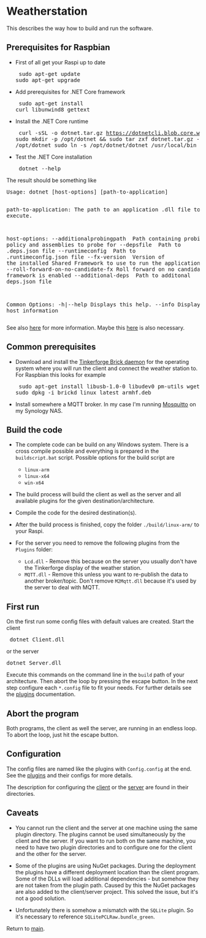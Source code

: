# Weatherstation

This describes the way how to build and run the software.

## Prerequisites for Raspbian

* First of all get your Raspi up to date <pre>
sudo apt-get update
sudo apt-get upgrade
</pre>

* Add prerequisites for .NET Core framework <pre>
sudo apt-get install curl libunwind8 gettext
</pre>

* Install the .NET Core runtime <pre>
 curl -sSL -o dotnet.tar.gz https://dotnetcli.blob.core.windows.net/dotnet/Runtime/release/2.0.0/dotnet-runtime-latest-linux-arm.tar.gz
sudo mkdir -p /opt/dotnet && sudo tar zxf dotnet.tar.gz -C /opt/dotnet
sudo ln -s /opt/dotnet/dotnet /usr/local/bin
</pre>

* Test the .NET Core installation <pre>
dotnet --help
</pre>
The result should be something like <pre>
Usage: dotnet [host-options] [path-to-application]

path-to-application:
The path to an application .dll file to execute.

host-options:
--additionalprobingpath <path>      Path containing probing policy and assemblies to probe for
--depsfile <path>                   Path to <application>.deps.json file
--runtimeconfig <path>              Path to <application>.runtimeconfig.json file
--fx-version <version>              Version of the installed Shared Framework to use to run the application.
--roll-forward-on-no-candidate-fx   Roll forward on no candidate shared framework is enabled
--additional-deps <path>            Path to additonal deps.json file

Common Options:
-h|--help                           Displays this help.
--info                              Displays the host information
</pre>
    
See also [here](https://blogs.msdn.microsoft.com/david/2017/07/20/setting_up_raspian_and_dotnet_core_2_0_on_a_raspberry_pi/) for more information. Maybe this [here](https://github.com/dotnet/core/blob/master/samples/RaspberryPiInstructions.md) is also necessary.

## Common prerequisites

* Download and install the [Tinkerforge Brick daemon][TFBD] for the operating system where you will run the client and connect the weather station to. For Raspbian this looks for example <pre>
sudo apt-get install libusb-1.0-0 libudev0 pm-utils
wget http://download.tinkerforge.com/tools/brickd/linux/brickd_linux_latest_armhf.deb
sudo dpkg -i brickd_linux_latest_armhf.deb
</pre>

* Install somewhere a MQTT broker. In my case I'm running [Mosquitto](https://mosquitto.org/) on my Synology NAS.

## Build the code

* The complete code can be build on any Windows system. There is a cross compile possible and everything is prepared in the <code>buildscript.bat</code> script. Possible options for the build script are
  * <code>linux-arm</code>
  * <code>linux-x64</code>
  * <code>win-x64</code>

* The build process will build the client as well as the server and all available plugins for the given destination/architecture.

* Compile the code for the desired destination(s).

* After the build process is finished, copy the folder <code>./build/linux-arm/</code> to your Raspi.

* For the server you need to remove the following plugins from the <code>Plugins</code> folder:
  * <code>Lcd.dll</code> - Remove this because on the server you usually don't have the Tinkerforge display of the weather station.
  * <code>MQTT.dll</code> - Remove this unless you want to re-publish the data to another broker/topic. Don't remove <code>M2Mqtt.dll</code> because it's used by the server to deal with MQTT.

## First run

On the first run some config files with default values are created. Start the client <pre>
dotnet Client.dll
</pre>
or the server <pre>
dotnet Server.dll
</pre>
Execute this commands on the command line in the <code>build</code> path of your architecture. Then abort the loop by pressing the escape button. In the next step configure each <code>*.config</code> file to fit your needs. For further details see the [plugins](./Plugins/Readme.md) documentation.

## Abort the program

Both programs, the client as well the server, are running in an endless loop. To abort the loop, just hit the escape button.

## Configuration

The config files are named like the plugins with <code>Config.config</code> at the end. See the [plugins](./Plugins/Readme.md) and their configs for more details.

The description for configuring the [client](./Client/Readme.md) or the [server](./Server/Readme.md) are found in their directories.

## Caveats

* You cannot run the client and the server at one machine using the same plugin directory. The plugins cannot be used simultaneously by the client and the server. If you want to run both on the same machine, you need to have two plugin directories and to configure one for the client and the other for the server.

* Some of the plugins are using NuGet packages. During the deployment the plugins have a different deployment location than the client program. Some of the DLLs will load additional dependencies - but somehow they are not taken from the plugin path. Caused by this the NuGet packages are also added to the client/server project. This solved the issue, but it's not a good solution.

* Unfortunately there is somehow a mismatch with the <code>SQLite</code> plugin. So it's necessary to reference <code>SQLitePCLRaw.bundle_green</code>.

Return to [main](./Readme.md).

[TFBD]:https://www.tinkerforge.com/en/doc/Software/Brickd.html